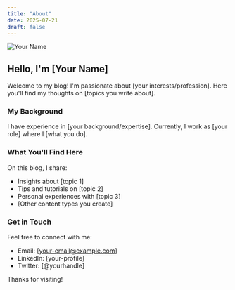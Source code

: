 ```yaml
---
title: "About"
date: 2025-07-21
draft: false
---
```


![Your Name](profile.png "Your Name")

## Hello, I'm [Your Name]

Welcome to my blog! I'm passionate about [your interests/profession]. Here you'll find my thoughts on [topics you write about].

### My Background

I have experience in [your background/expertise]. Currently, I work as [your role] where I [what you do]. 

### What You'll Find Here

On this blog, I share:
- Insights about [topic 1]
- Tips and tutorials on [topic 2]
- Personal experiences with [topic 3]
- [Other content types you create]

### Get in Touch

Feel free to connect with me:
- Email: [your-email@example.com]
- LinkedIn: [your-profile]
- Twitter: [@yourhandle]

Thanks for visiting!
